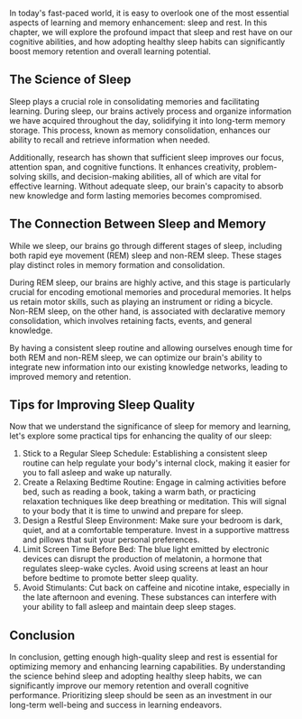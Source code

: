 
In today's fast-paced world, it is easy to overlook one of the most essential aspects of learning and memory enhancement: sleep and rest. In this chapter, we will explore the profound impact that sleep and rest have on our cognitive abilities, and how adopting healthy sleep habits can significantly boost memory retention and overall learning potential.

## The Science of Sleep

Sleep plays a crucial role in consolidating memories and facilitating learning. During sleep, our brains actively process and organize information we have acquired throughout the day, solidifying it into long-term memory storage. This process, known as memory consolidation, enhances our ability to recall and retrieve information when needed.

Additionally, research has shown that sufficient sleep improves our focus, attention span, and cognitive functions. It enhances creativity, problem-solving skills, and decision-making abilities, all of which are vital for effective learning. Without adequate sleep, our brain's capacity to absorb new knowledge and form lasting memories becomes compromised.

## The Connection Between Sleep and Memory

While we sleep, our brains go through different stages of sleep, including both rapid eye movement (REM) sleep and non-REM sleep. These stages play distinct roles in memory formation and consolidation.

During REM sleep, our brains are highly active, and this stage is particularly crucial for encoding emotional memories and procedural memories. It helps us retain motor skills, such as playing an instrument or riding a bicycle. Non-REM sleep, on the other hand, is associated with declarative memory consolidation, which involves retaining facts, events, and general knowledge.

By having a consistent sleep routine and allowing ourselves enough time for both REM and non-REM sleep, we can optimize our brain's ability to integrate new information into our existing knowledge networks, leading to improved memory and retention.

## Tips for Improving Sleep Quality

Now that we understand the significance of sleep for memory and learning, let's explore some practical tips for enhancing the quality of our sleep:

1. Stick to a Regular Sleep Schedule: Establishing a consistent sleep routine can help regulate your body's internal clock, making it easier for you to fall asleep and wake up naturally.
2. Create a Relaxing Bedtime Routine: Engage in calming activities before bed, such as reading a book, taking a warm bath, or practicing relaxation techniques like deep breathing or meditation. This will signal to your body that it is time to unwind and prepare for sleep.
3. Design a Restful Sleep Environment: Make sure your bedroom is dark, quiet, and at a comfortable temperature. Invest in a supportive mattress and pillows that suit your personal preferences.
4. Limit Screen Time Before Bed: The blue light emitted by electronic devices can disrupt the production of melatonin, a hormone that regulates sleep-wake cycles. Avoid using screens at least an hour before bedtime to promote better sleep quality.
5. Avoid Stimulants: Cut back on caffeine and nicotine intake, especially in the late afternoon and evening. These substances can interfere with your ability to fall asleep and maintain deep sleep stages.

## Conclusion

In conclusion, getting enough high-quality sleep and rest is essential for optimizing memory and enhancing learning capabilities. By understanding the science behind sleep and adopting healthy sleep habits, we can significantly improve our memory retention and overall cognitive performance. Prioritizing sleep should be seen as an investment in our long-term well-being and success in learning endeavors.
